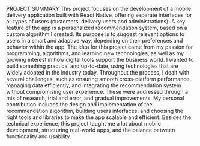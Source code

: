 PROJECT SUMMARY
	This project focuses on the development of a mobile delivery application built with React Native, offering separate interfaces for all types of users (customers, delivery users and administrations). A key feature of the app is a personalized recommendation system, based on a custom algorithm I created. Its purpose is to suggest relevant options to users in a smart and adaptive way, depending on their preferences and behavior within the app.
	The idea for this project came from my passion for programming, algorithms, and learning new technologies, as well as my growing interest in how digital tools support the business world. I wanted to build something practical and up-to-date, using technologies that are widely adopted in the industry today.
	Throughout the process, I dealt with several challenges, such as ensuring smooth cross-platform performance, managing data efficiently, and integrating the recommendation system without compromising user experience. These were addressed through a mix of research, trial and error, and gradual improvements.
	My personal contribution includes the design and implementation of the recommendation algorithm, building users interfaces, and choosing the right tools and libraries to make the app scalable and efficient. Besides the technical experience, this project taught me a lot about mobile development, structuring real-world apps, and the balance between functionality and usability.
